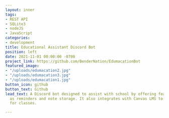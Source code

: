 ```yaml
---
layout: inner
tags:
- REST API
- SQLite3
- nodeJS
- JavaScript
categories:
- development
title: Educational Assistant Discord Bot
position: left
date: 2021-11-01 00:00:00 -0700
project_link: https://github.com/BenderNation/EdumacationBot
featured_image:
- "/uploads/edumacation2.jpg"
- "/uploads/edumacation3.jpg"
- "/uploads/edumacation1.jpg"
button_icon: github
button_text: Github
lead_text: A Discord bot designed to assist with school by offering features such
  as reminders and note storage. It also integrates with Canvas LMS to show grades
  for classes.

---
```

